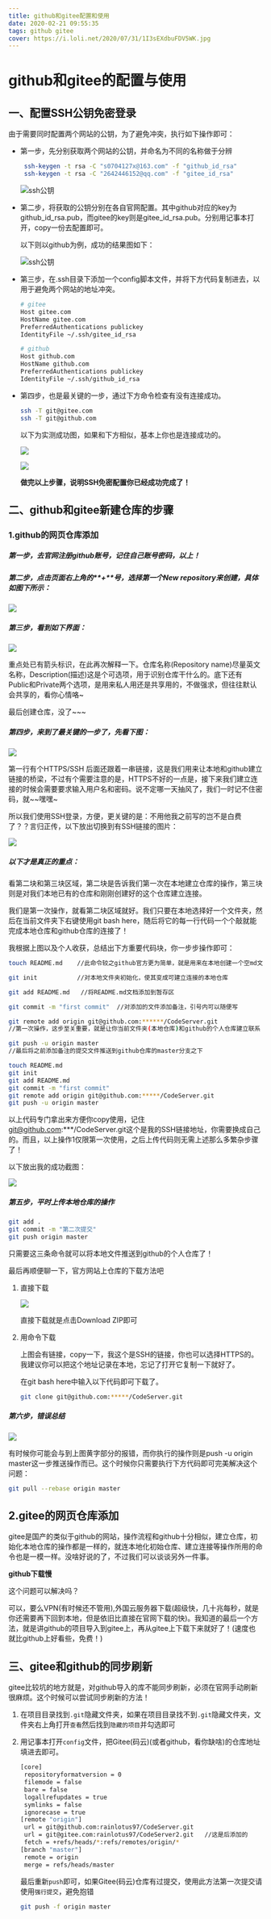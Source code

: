 ```yaml
---
title: github和gitee配置和使用
date: 2020-02-21 09:55:35
tags: github gitee
cover: https://i.loli.net/2020/07/31/1I3sEXdbuFDV5WK.jpg
---
```

# github和gitee的配置与使用

## 一、配置SSH公钥免密登录

由于需要同时配置两个网站的公钥，为了避免冲突，执行如下操作即可：

- 第一步，先分别获取两个网站的公钥，并命名为不同的名称做于分辨

  ```bash
   ssh-keygen -t rsa -C "s0704127x@163.com" -f "github_id_rsa"
   ssh-keygen -t rsa -C "2642446152@qq.com" -f "gitee_id_rsa"
  ```

  ![ssh公钥](https://i.loli.net/2020/07/30/TfX7Pgh4zUcJ2W9.png)

- 第二步，将获取的公钥分别在各自官网配置。其中github对应的key为github_id_rsa.pub，而gitee的key则是gitee_id_rsa.pub。分别用记事本打开，copy一份去配置即可。

  以下则以github为例，成功的结果图如下：

  ![ssh公钥](https://i.loli.net/2020/07/30/cHeB1JoO7sYZl4k.png)

- 第三步，在.ssh目录下添加一个config脚本文件，并将下方代码复制进去，以用于避免两个网站的地址冲突。

  ```bash
  # gitee
  Host gitee.com
  HostName gitee.com
  PreferredAuthentications publickey
  IdentityFile ~/.ssh/gitee_id_rsa
  
  # github
  Host github.com
  HostName github.com
  PreferredAuthentications publickey
  IdentityFile ~/.ssh/github_id_rsa
  ```

- 第四步，也是最关键的一步，通过下方命令检查有没有连接成功。

  ```bash
  ssh -T git@gitee.com
  ssh -T git@github.com
  ```

  以下为实测成功图，如果和下方相似，基本上你也是连接成功的。

  ![](https://i.loli.net/2020/07/30/DHGWvZ2wcnVOL5F.png)

  ![](https://i.loli.net/2020/07/30/WGPuDaFC3emU9jh.png)

   **做完以上步骤，说明SSH免密配置你已经成功完成了！**

## 二、github和gitee新建仓库的步骤

### 1.github的网页仓库添加

##### 第一步，去官网注册github账号，记住自己账号密码，以上！

##### 第二步，点击页面右上角的**+**号，选择第一个New repository来创建，具体如图下所示：

![](https://i.loli.net/2020/07/30/2ADJmVlQxKiPZyf.png)		

##### 第三步，看到如下界面：

![](https://i.loli.net/2020/07/30/kUiS6RAmb9JVYOv.png)

重点处已有箭头标识，在此再次解释一下。仓库名称(Repository name)尽量英文名称，Description(描述)这是个可选项，用于识别仓库干什么的。底下还有Public和Private两个选项，是用来私人用还是共享用的，不做强求，但往往默认会共享的，看你心情咯~

最后创建仓库，没了~~~

##### 第四步，来到了最关键的一步了，先看下图：

![](https://i.loli.net/2020/07/30/kltXAJsLrI65mOy.png)

第一行有个HTTPS/SSH 后面还跟着一串链接，这是我们用来让本地和github建立链接的桥梁，不过有个需要注意的是，HTTPS不好的一点是，接下来我们建立连接的时候会需要要求输入用户名和密码。说不定哪一天抽风了，我们一时记不住密码，就~~嘿嘿~

所以我们使用SSH登录，方便，更关键的是：不用他我之前写的岂不是白费了？？言归正传，以下放出切换到有SSH链接的图片：

![](https://i.loli.net/2020/07/30/x9by8LRu1TG7DpZ.png)

##### **以下才是真正的重点：**

看第二块和第三块区域，第二块是告诉我们第一次在本地建立仓库的操作，第三块则是对我们本地已有的仓库和刚刚创建好的这个仓库建立连接。

我们是第一次操作，就看第二块区域就好。我们只要在本地选择好一个文件夹，然后在当前文件夹下右键使用git bash here，随后将它的每一行代码一个个敲就能完成本地仓库和github仓库的连接了！

我根据上图以及个人收获，总结出下方重要代码块，你一步步操作即可：

```bash
touch README.md    //此命令较之github官方更为简单，就是用来在本地创建一个空md文件

git init           //对本地文件夹初始化，使其变成可建立连接的本地仓库

git add README.md   //将README.md文档添加到暂存区

git commit -m "first commit"  //对添加的文件添加备注，引号内可以随便写

git remote add origin git@github.com:******/CodeServer.git 
//第一次操作，这步至关重要，就是让你当前文件夹(本地仓库)和github的个人仓库建立联系

git push -u origin master 	  
//最后将之前添加备注的提交文件推送到github仓库的master分支之下
```

```bash
touch README.md 
git init 
git add README.md
git commit -m "first commit"
git remote add origin git@github.com:*****/CodeServer.git
git push -u origin master 
```

以上代码专门拿出来方便你copy使用，记住 git@github.com:***/CodeServer.git这个是我的SSH链接地址，你需要换成自己的。而且，以上操作1仅限第一次使用，之后上传代码则无需上述那么多繁杂步骤了！

以下放出我的成功截图：

![](https://i.loli.net/2020/07/30/FXq8yQA6B4i3vbU.png)

##### 第五步，平时上传本地仓库的操作

```bash
git add .
git commit -m "第二次提交"
git push origin master
```

只需要这三条命令就可以将本地文件推送到github的个人仓库了！

最后再顺便聊一下，官方网站上仓库的下载方法吧

1. 直接下载

   ![](https://i.loli.net/2020/07/30/ijEUM8w7TAdyobs.png)

   直接下载就是点击Download ZIP即可

2. 用命令下载

   上图会有链接，copy一下，我这个是SSH的链接，你也可以选择HTTPS的。我建议你可以把这个地址记录在本地，忘记了打开它复制一下就好了。

   在git bash here中输入以下代码即可下载了。

   ```bash
   git clone git@github.com:*****/CodeServer.git
   ```

##### 第六步，错误总结

![](https://i.loli.net/2020/07/30/s19lgxIwcDrO2XT.png)

有时候你可能会与到上图黄字部分的报错，而你执行的操作则是push -u origin master这一步推送操作而已。这个时候你只需要执行下方代码即可完美解决这个问题：

```bash
git pull --rebase origin master
```

## 2.gitee的网页仓库添加

gitee是国产的类似于github的网站，操作流程和github十分相似，建立仓库，初始化本地仓库的操作都是一样的，就连本地化初始仓库、建立连接等操作所用的命令也是一模一样。没啥好说的了，不过我们可以谈谈另外一件事。

**github下载慢**

这个问题可以解决吗？

可以，要么VPN(有时候还不管用),外国云服务器下载(超级快，几十兆每秒，就是你还需要再下回到本地，但是依旧比直接在官网下载的快)。我知道的最后一个方法，就是讲github的项目导入到gitee上，再从gitee上下载下来就好了！(速度也就比github上好看些，免费！)

## 三、gitee和github的同步刷新

gitee比较坑的地方就是，对github导入的库不能同步刷新，必须在官网手动刷新很麻烦。这个时候可以尝试同步刷新的方法！

1. 在项目目录找到`.git`隐藏文件夹，如果在项目目录找不到`.git`隐藏文件夹，文件夹右上角打开`查看`然后找到`隐藏的项目`并勾选即可 

2. 用记事本打开`config`文件，把Gitee(码云)(或者github，看你缺啥)的仓库地址填进去即可。

   ```bash
   [core]
   	repositoryformatversion = 0
   	filemode = false
   	bare = false
   	logallrefupdates = true
   	symlinks = false
   	ignorecase = true
   [remote "origin"]
   	url = git@github.com:rainlotus97/CodeServer.git
   	url = git@gitee.com:rainlotus97/CodeServer2.git   //这是后添加的
   	fetch = +refs/heads/*:refs/remotes/origin/*
   [branch "master"]
   	remote = origin
   	merge = refs/heads/master
   
   ```

    最后重新`push`即可，如果Gitee(码云)仓库有过提交，使用此方法第一次提交请使用`强行提交`，避免抱错 

   ```bash
   git push -f origin master
   ```

   
